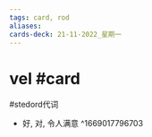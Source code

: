 ```yaml
---
tags: card, rod
aliases: 
cards-deck: 21-11-2022_星期一
---
```


# vel #card 

#stedord代词 
- 好, 对, 令人满意
^1669017796703
